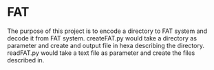 # FAT
The purpose of this project is to encode a directory to FAT system and decode it from FAT system.
createFAT.py would take a directory as parameter and create and output file in hexa describing the directory.
readFAT.py would take a text file as parameter and create the files described in.
